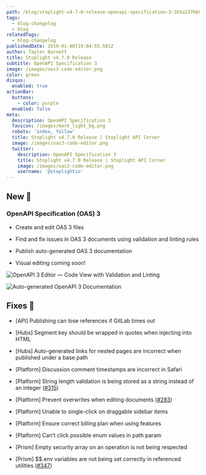 ```yaml
---
path: /blog/stoplight-v4-7-0-release-openapi-specification-3-1b5a2276b03c
tags:
  - blog-changelog
  - blog
relatedTags:
  - blog-changelog
publishedDate: 2019-01-08T19:04:55.501Z
author: Taylor Barnett
title: Stoplight v4.7.0 Release
subtitle: OpenAPI Specification 3
image: /images/oas3-code-editor.png
color: green
disqus:
  enabled: true
actionBar:
  buttons:
    - color: purple
  enabled: false
meta:
  description: OpenAPI Specification 3
  favicon: /images/mark_light_bg.png
  robots: 'index, follow'
  title: Stoplight v4.7.0 Release | Stoplight API Corner
  image: /images/oas3-code-editor.png
  twitter:
    description: OpenAPI Specification 3
    title: Stoplight v4.7.0 Release | Stoplight API Corner
    image: /images/oas3-code-editor.png
    username: '@stoplightio'
---
```

## New 🚀

### OpenAPI Specification (OAS) 3

* Create and edit OAS 3 files

* Find and fix issues in OAS 3 documents using validation and linting rules

* Publish auto-generated OAS 3 documentation

* Visual editing coming soon!

![*OpenAPI 3 Editor — Code View with Validation and Linting*](https://cdn-images-1.medium.com/max/800/1*8gUxm53NiXCs80Cn8NMIjg.png)

![*Auto-generated OpenAPI 3 Documentation*](https://cdn-images-1.medium.com/max/800/1*4ICJOxCPSKYO6uRhN6LEzg.png)

## Fixes 🔧

* [API] Publishing can lose references if GitLab times out

* [Hubs] Segment key should be wrapped in quotes when injecting into HTML

* [Hubs] Auto-generated links for nested pages are incorrect when published under a base path

* [Platform] Discussion comment timestamps are incorrect in Safari

* [Platform] String length validation is being stored as a string instead of an integer ([#315](https://github.com/stoplightio/desktop/issues/315))

* [Platform] Prevent overwrites when editing documents ([#283](https://github.com/stoplightio/desktop/issues/283))

* [Platform] Unable to single-click on draggable sidebar items

* [Platform] Ensure correct billing plan when using features

* [Platform] Can’t click possible enum values in path param

* [Prism] Empty security array on an operation is not being respected

* [Prism] $$.env variables are not being set correctly in referenced utilities ([#347](https://github.com/stoplightio/desktop/issues/347))
